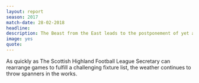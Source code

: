 ```yaml
---
layout: report
season: 2017
match-date: 28-02-2018
headline:
description: The Beast from the East leads to the postponement of yet another fixture.
image: yes
quote:
---
```

As quickly as The Scottish Highland Football League Secretary can rearrange games to fulfill a challenging fixture list, the weather continues to throw spanners in the works.
